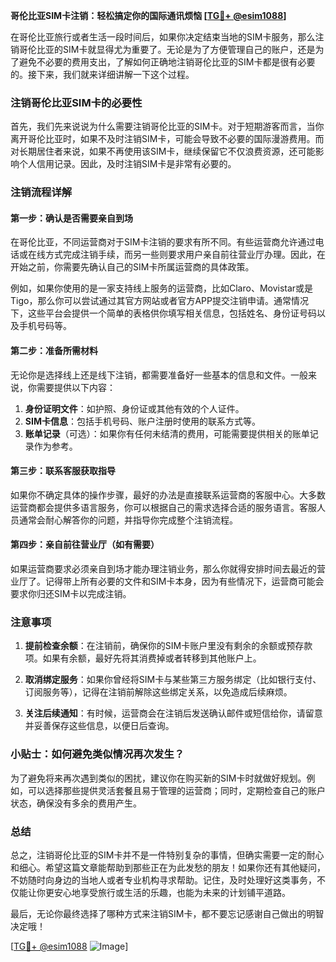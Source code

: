 **哥伦比亚SIM卡注销：轻松搞定你的国际通讯烦恼 [[TG💪+ @esim1088](https://t.me/s/esim1088)]**

在哥伦比亚旅行或者生活一段时间后，如果你决定结束当地的SIM卡服务，那么注销哥伦比亚的SIM卡就显得尤为重要了。无论是为了方便管理自己的账户，还是为了避免不必要的费用支出，了解如何正确地注销哥伦比亚的SIM卡都是很有必要的。接下来，我们就来详细讲解一下这个过程。

### 注销哥伦比亚SIM卡的必要性

首先，我们先来说说为什么需要注销哥伦比亚的SIM卡。对于短期游客而言，当你离开哥伦比亚时，如果不及时注销SIM卡，可能会导致不必要的国际漫游费用。而对长期居住者来说，如果不再使用该SIM卡，继续保留它不仅浪费资源，还可能影响个人信用记录。因此，及时注销SIM卡是非常有必要的。

### 注销流程详解

#### 第一步：确认是否需要亲自到场

在哥伦比亚，不同运营商对于SIM卡注销的要求有所不同。有些运营商允许通过电话或在线方式完成注销手续，而另一些则要求用户亲自前往营业厅办理。因此，在开始之前，你需要先确认自己的SIM卡所属运营商的具体政策。

例如，如果你使用的是一家支持线上服务的运营商，比如Claro、Movistar或是Tigo，那么你可以尝试通过其官方网站或者官方APP提交注销申请。通常情况下，这些平台会提供一个简单的表格供你填写相关信息，包括姓名、身份证号码以及手机号码等。

#### 第二步：准备所需材料

无论你是选择线上还是线下注销，都需要准备好一些基本的信息和文件。一般来说，你需要提供以下内容：

1. **身份证明文件**：如护照、身份证或其他有效的个人证件。
2. **SIM卡信息**：包括手机号码、账户注册时使用的联系方式等。
3. **账单记录**（可选）：如果你有任何未结清的费用，可能需要提供相关的账单记录作为参考。

#### 第三步：联系客服获取指导

如果你不确定具体的操作步骤，最好的办法是直接联系运营商的客服中心。大多数运营商都会提供多语言服务，你可以根据自己的需求选择合适的服务语言。客服人员通常会耐心解答你的问题，并指导你完成整个注销流程。

#### 第四步：亲自前往营业厅（如有需要）

如果运营商要求必须亲自到场才能办理注销业务，那么你就得安排时间去最近的营业厅了。记得带上所有必要的文件和SIM卡本身，因为有些情况下，运营商可能会要求你归还SIM卡以完成注销。

### 注意事项

1. **提前检查余额**：在注销前，确保你的SIM卡账户里没有剩余的余额或预存款项。如果有余额，最好先将其消费掉或者转移到其他账户上。
   
2. **取消绑定服务**：如果你曾经将SIM卡与某些第三方服务绑定（比如银行支付、订阅服务等），记得在注销前解除这些绑定关系，以免造成后续麻烦。

3. **关注后续通知**：有时候，运营商会在注销后发送确认邮件或短信给你，请留意并妥善保存这些信息，以便日后查询。

### 小贴士：如何避免类似情况再次发生？

为了避免将来再次遇到类似的困扰，建议你在购买新的SIM卡时就做好规划。例如，可以选择那些提供灵活套餐且易于管理的运营商；同时，定期检查自己的账户状态，确保没有多余的费用产生。

### 总结

总之，注销哥伦比亚的SIM卡并不是一件特别复杂的事情，但确实需要一定的耐心和细心。希望这篇文章能帮助到那些正在为此发愁的朋友！如果你还有其他疑问，不妨随时向身边的当地人或者专业机构寻求帮助。记住，及时处理好这类事务，不仅能让你更安心地享受旅行或生活的乐趣，也能为未来的计划铺平道路。

最后，无论你最终选择了哪种方式来注销SIM卡，都不要忘记感谢自己做出的明智决定哦！

[[TG💪+ @esim1088](https://t.me/s/esim1088) ![Image](https://i.postimg.cc/4NQfJmqS/Snipaste-2025-05-13-00-14-12.png)]